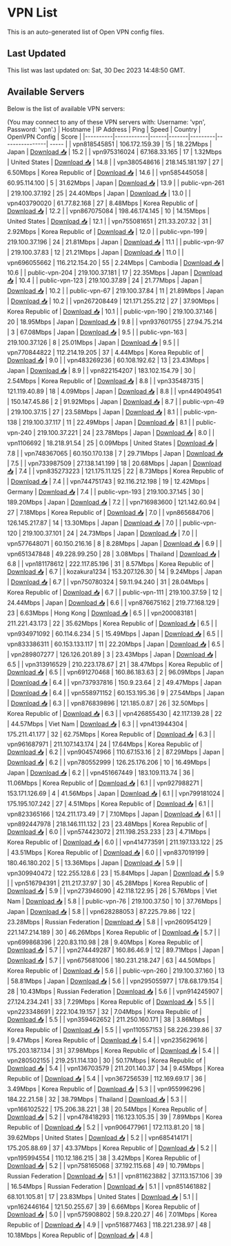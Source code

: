 # VPN List

This is an auto-generated list of Open VPN config files.

## Last Updated

This list was last updated on: Sat, 30 Dec 2023 14:48:50 GMT.

## Available Servers

Below is the list of available VPN servers:

(You may connect to any of these VPN servers with: Username: 'vpn', Password: 'vpn'.)
| Hostname | IP Address | Ping | Speed | Country | OpenVPN Config | Score |
|----------|------------|------|-------|---------|----------------| ----- |
| vpn818545851 | 106.172.159.39 | 15 | 18.22Mbps | Japan | [Download 📥](./configs/server_0_JP.ovpn) | 15.2 |
| vpn975316024 | 67.168.33.165 | 17 | 1.32Mbps | United States | [Download 📥](./configs/server_1_US.ovpn) | 14.8 |
| vpn380548616 | 218.145.181.197 | 27 | 6.50Mbps | Korea Republic of | [Download 📥](./configs/server_2_KR.ovpn) | 14.6 |
| vpn585445058 | 60.95.114.100 | 5 | 31.62Mbps | Japan | [Download 📥](./configs/server_3_JP.ovpn) | 13.9 |
| public-vpn-261 | 219.100.37.192 | 25 | 24.40Mbps | Japan | [Download 📥](./configs/server_4_JP.ovpn) | 13.0 |
| vpn403790020 | 61.77.82.168 | 27 | 8.48Mbps | Korea Republic of | [Download 📥](./configs/server_5_KR.ovpn) | 12.2 |
| vpn867075084 | 198.46.174.145 | 10 | 14.15Mbps | United States | [Download 📥](./configs/server_6_US.ovpn) | 12.1 |
| vpn755081651 | 211.33.207.32 | 31 | 2.92Mbps | Korea Republic of | [Download 📥](./configs/server_7_KR.ovpn) | 12.0 |
| public-vpn-199 | 219.100.37.196 | 24 | 21.81Mbps | Japan | [Download 📥](./configs/server_8_JP.ovpn) | 11.1 |
| public-vpn-97 | 219.100.37.83 | 12 | 21.21Mbps | Japan | [Download 📥](./configs/server_9_JP.ovpn) | 11.0 |
| vpn696055662 | 116.212.154.20 | 55 | 2.24Mbps | Cambodia | [Download 📥](./configs/server_10_KH.ovpn) | 10.6 |
| public-vpn-204 | 219.100.37.181 | 17 | 22.35Mbps | Japan | [Download 📥](./configs/server_11_JP.ovpn) | 10.4 |
| public-vpn-123 | 219.100.37.89 | 24 | 21.77Mbps | Japan | [Download 📥](./configs/server_12_JP.ovpn) | 10.2 |
| public-vpn-67 | 219.100.37.84 | 11 | 21.89Mbps | Japan | [Download 📥](./configs/server_13_JP.ovpn) | 10.2 |
| vpn267208449 | 121.171.255.212 | 27 | 37.90Mbps | Korea Republic of | [Download 📥](./configs/server_14_KR.ovpn) | 10.1 |
| public-vpn-190 | 219.100.37.146 | 20 | 18.95Mbps | Japan | [Download 📥](./configs/server_15_JP.ovpn) | 9.8 |
| vpn937601755 | 27.94.75.214 | 3 | 67.08Mbps | Japan | [Download 📥](./configs/server_16_JP.ovpn) | 9.5 |
| public-vpn-163 | 219.100.37.126 | 8 | 25.01Mbps | Japan | [Download 📥](./configs/server_17_JP.ovpn) | 9.5 |
| vpn770844822 | 112.214.19.205 | 37 | 4.44Mbps | Korea Republic of | [Download 📥](./configs/server_18_KR.ovpn) | 9.0 |
| vpn483269236 | 60.108.192.62 | 13 | 23.43Mbps | Japan | [Download 📥](./configs/server_19_JP.ovpn) | 8.9 |
| vpn822154207 | 183.102.154.79 | 30 | 2.54Mbps | Korea Republic of | [Download 📥](./configs/server_20_KR.ovpn) | 8.8 |
| vpn335487315 | 121.119.40.89 | 18 | 4.09Mbps | Japan | [Download 📥](./configs/server_21_JP.ovpn) | 8.8 |
| vpn449049541 | 150.147.45.86 | 2 | 91.92Mbps | Japan | [Download 📥](./configs/server_22_JP.ovpn) | 8.7 |
| public-vpn-49 | 219.100.37.15 | 27 | 23.58Mbps | Japan | [Download 📥](./configs/server_23_JP.ovpn) | 8.1 |
| public-vpn-138 | 219.100.37.117 | 11 | 22.49Mbps | Japan | [Download 📥](./configs/server_24_JP.ovpn) | 8.1 |
| public-vpn-240 | 219.100.37.221 | 24 | 23.78Mbps | Japan | [Download 📥](./configs/server_25_JP.ovpn) | 8.0 |
| vpn1106692 | 18.218.91.54 | 25 | 0.09Mbps | United States | [Download 📥](./configs/server_26_US.ovpn) | 7.8 |
| vpn748367065 | 60.150.170.138 | 7 | 29.71Mbps | Japan | [Download 📥](./configs/server_27_JP.ovpn) | 7.5 |
| vpn733987509 | 27.138.141.199 | 18 | 20.68Mbps | Japan | [Download 📥](./configs/server_28_JP.ovpn) | 7.4 |
| vpn835273223 | 121.175.11.125 | 22 | 8.73Mbps | Korea Republic of | [Download 📥](./configs/server_29_KR.ovpn) | 7.4 |
| vpn744751743 | 92.116.212.198 | 19 | 12.42Mbps | Germany | [Download 📥](./configs/server_30_DE.ovpn) | 7.4 |
| public-vpn-193 | 219.100.37.145 | 30 | 189.20Mbps | Japan | [Download 📥](./configs/server_31_JP.ovpn) | 7.2 |
| vpn716983600 | 121.142.60.94 | 27 | 7.18Mbps | Korea Republic of | [Download 📥](./configs/server_32_KR.ovpn) | 7.0 |
| vpn865684706 | 126.145.217.87 | 14 | 13.30Mbps | Japan | [Download 📥](./configs/server_33_JP.ovpn) | 7.0 |
| public-vpn-120 | 219.100.37.101 | 24 | 24.73Mbps | Japan | [Download 📥](./configs/server_34_JP.ovpn) | 7.0 |
| vpn577648071 | 60.150.216.16 | 8 | 8.28Mbps | Japan | [Download 📥](./configs/server_35_JP.ovpn) | 6.9 |
| vpn651347848 | 49.228.99.250 | 28 | 3.08Mbps | Thailand | [Download 📥](./configs/server_36_TH.ovpn) | 6.8 |
| vpn181178612 | 222.117.85.196 | 31 | 8.57Mbps | Korea Republic of | [Download 📥](./configs/server_37_KR.ovpn) | 6.7 |
| kozakura1234 | 153.207.126.30 | 14 | 9.24Mbps | Japan | [Download 📥](./configs/server_38_JP.ovpn) | 6.7 |
| vpn750780324 | 59.11.94.240 | 31 | 28.04Mbps | Korea Republic of | [Download 📥](./configs/server_39_KR.ovpn) | 6.7 |
| public-vpn-111 | 219.100.37.59 | 12 | 24.44Mbps | Japan | [Download 📥](./configs/server_40_JP.ovpn) | 6.6 |
| vpn876675162 | 219.77.168.129 | 23 | 6.63Mbps | Hong Kong | [Download 📥](./configs/server_41_HK.ovpn) | 6.5 |
| vpn200083181 | 211.221.43.173 | 22 | 35.62Mbps | Korea Republic of | [Download 📥](./configs/server_42_KR.ovpn) | 6.5 |
| vpn934971092 | 60.114.6.234 | 5 | 15.49Mbps | Japan | [Download 📥](./configs/server_43_JP.ovpn) | 6.5 |
| vpn833386311 | 60.153.133.117 | 11 | 22.20Mbps | Japan | [Download 📥](./configs/server_44_JP.ovpn) | 6.5 |
| vpn289807277 | 126.126.201.89 | 3 | 23.43Mbps | Japan | [Download 📥](./configs/server_45_JP.ovpn) | 6.5 |
| vpn313916529 | 210.223.178.67 | 21 | 38.47Mbps | Korea Republic of | [Download 📥](./configs/server_46_KR.ovpn) | 6.5 |
| vpn691270468 | 160.86.183.63 | 2 | 96.09Mbps | Japan | [Download 📥](./configs/server_47_JP.ovpn) | 6.4 |
| vpn737937816 | 150.9.23.64 | 2 | 49.47Mbps | Japan | [Download 📥](./configs/server_48_JP.ovpn) | 6.4 |
| vpn558971152 | 60.153.195.36 | 9 | 27.54Mbps | Japan | [Download 📥](./configs/server_49_JP.ovpn) | 6.3 |
| vpn876839896 | 121.185.0.87 | 26 | 32.50Mbps | Korea Republic of | [Download 📥](./configs/server_50_KR.ovpn) | 6.3 |
| vpn426855430 | 42.117.139.28 | 22 | 44.57Mbps | Viet Nam | [Download 📥](./configs/server_51_VN.ovpn) | 6.3 |
| vpn413944304 | 175.211.41.177 | 32 | 62.75Mbps | Korea Republic of | [Download 📥](./configs/server_52_KR.ovpn) | 6.3 |
| vpn961687971 | 211.107.143.174 | 24 | 17.64Mbps | Korea Republic of | [Download 📥](./configs/server_53_KR.ovpn) | 6.2 |
| vpn904574966 | 110.67.153.16 | 2 | 87.29Mbps | Japan | [Download 📥](./configs/server_54_JP.ovpn) | 6.2 |
| vpn780552999 | 126.25.176.206 | 10 | 16.49Mbps | Japan | [Download 📥](./configs/server_55_JP.ovpn) | 6.2 |
| vpn451667449 | 183.109.113.74 | 36 | 11.06Mbps | Korea Republic of | [Download 📥](./configs/server_56_KR.ovpn) | 6.1 |
| vpn927988271 | 153.171.126.69 | 4 | 41.56Mbps | Japan | [Download 📥](./configs/server_57_JP.ovpn) | 6.1 |
| vpn799181024 | 175.195.107.242 | 27 | 4.51Mbps | Korea Republic of | [Download 📥](./configs/server_58_KR.ovpn) | 6.1 |
| vpn823365166 | 124.211.173.49 | 7 | 7.10Mbps | Japan | [Download 📥](./configs/server_59_JP.ovpn) | 6.1 |
| vpn892447978 | 218.146.111.132 | 23 | 23.48Mbps | Korea Republic of | [Download 📥](./configs/server_60_KR.ovpn) | 6.0 |
| vpn574423072 | 211.198.253.233 | 23 | 4.71Mbps | Korea Republic of | [Download 📥](./configs/server_61_KR.ovpn) | 6.0 |
| vpn414773591 | 211.197.133.122 | 25 | 43.51Mbps | Korea Republic of | [Download 📥](./configs/server_62_KR.ovpn) | 6.0 |
| vpn837019199 | 180.46.180.202 | 5 | 13.36Mbps | Japan | [Download 📥](./configs/server_63_JP.ovpn) | 5.9 |
| vpn309940472 | 122.255.128.6 | 23 | 15.84Mbps | Japan | [Download 📥](./configs/server_64_JP.ovpn) | 5.9 |
| vpn516794391 | 211.217.37.97 | 30 | 45.28Mbps | Korea Republic of | [Download 📥](./configs/server_65_KR.ovpn) | 5.9 |
| vpn273946090 | 42.118.122.95 | 26 | 5.76Mbps | Viet Nam | [Download 📥](./configs/server_66_VN.ovpn) | 5.8 |
| public-vpn-76 | 219.100.37.50 | 10 | 37.76Mbps | Japan | [Download 📥](./configs/server_67_JP.ovpn) | 5.8 |
| vpn628288053 | 87.225.79.86 | 122 | 23.28Mbps | Russian Federation | [Download 📥](./configs/server_68_RU.ovpn) | 5.8 |
| vpn260954129 | 221.147.214.189 | 30 | 46.26Mbps | Korea Republic of | [Download 📥](./configs/server_69_KR.ovpn) | 5.7 |
| vpn699868396 | 220.83.110.98 | 28 | 9.40Mbps | Korea Republic of | [Download 📥](./configs/server_70_KR.ovpn) | 5.7 |
| vpn274449287 | 160.86.46.9 | 12 | 89.71Mbps | Japan | [Download 📥](./configs/server_71_JP.ovpn) | 5.7 |
| vpn675681006 | 180.231.218.247 | 63 | 44.50Mbps | Korea Republic of | [Download 📥](./configs/server_72_KR.ovpn) | 5.6 |
| public-vpn-260 | 219.100.37.160 | 13 | 58.81Mbps | Japan | [Download 📥](./configs/server_73_JP.ovpn) | 5.6 |
| vpn295055977 | 178.68.179.154 | 28 | 10.43Mbps | Russian Federation | [Download 📥](./configs/server_74_RU.ovpn) | 5.6 |
| vpn914245907 | 27.124.234.241 | 33 | 7.29Mbps | Korea Republic of | [Download 📥](./configs/server_75_KR.ovpn) | 5.5 |
| vpn223348691 | 222.104.19.157 | 32 | 7.04Mbps | Korea Republic of | [Download 📥](./configs/server_76_KR.ovpn) | 5.5 |
| vpn359462652 | 211.250.160.171 | 38 | 3.86Mbps | Korea Republic of | [Download 📥](./configs/server_77_KR.ovpn) | 5.5 |
| vpn110557153 | 58.226.239.86 | 37 | 9.47Mbps | Korea Republic of | [Download 📥](./configs/server_78_KR.ovpn) | 5.4 |
| vpn235629616 | 175.203.187.134 | 31 | 37.98Mbps | Korea Republic of | [Download 📥](./configs/server_79_KR.ovpn) | 5.4 |
| vpn280502155 | 219.251.114.130 | 30 | 50.17Mbps | Korea Republic of | [Download 📥](./configs/server_80_KR.ovpn) | 5.4 |
| vpn136703579 | 211.201.140.37 | 34 | 9.45Mbps | Korea Republic of | [Download 📥](./configs/server_81_KR.ovpn) | 5.4 |
| vpn367256539 | 112.169.69.17 | 36 | 3.49Mbps | Korea Republic of | [Download 📥](./configs/server_82_KR.ovpn) | 5.3 |
| vpn955996296 | 184.22.21.58 | 32 | 38.79Mbps | Thailand | [Download 📥](./configs/server_83_TH.ovpn) | 5.3 |
| vpn166102522 | 175.206.38.221 | 38 | 20.54Mbps | Korea Republic of | [Download 📥](./configs/server_84_KR.ovpn) | 5.2 |
| vpn478418293 | 116.123.105.35 | 39 | 7.89Mbps | Korea Republic of | [Download 📥](./configs/server_85_KR.ovpn) | 5.2 |
| vpn906477961 | 172.113.81.20 | 18 | 39.62Mbps | United States | [Download 📥](./configs/server_86_US.ovpn) | 5.2 |
| vpn685414171 | 175.205.88.69 | 37 | 43.37Mbps | Korea Republic of | [Download 📥](./configs/server_87_KR.ovpn) | 5.2 |
| vpn195994554 | 110.12.186.215 | 38 | 3.42Mbps | Korea Republic of | [Download 📥](./configs/server_88_KR.ovpn) | 5.2 |
| vpn758165068 | 37.192.115.68 | 49 | 10.79Mbps | Russian Federation | [Download 📥](./configs/server_89_RU.ovpn) | 5.1 |
| vpn811623882 | 37.113.157.106 | 39 | 16.54Mbps | Russian Federation | [Download 📥](./configs/server_90_RU.ovpn) | 5.1 |
| vpn851461882 | 68.101.105.81 | 17 | 23.83Mbps | United States | [Download 📥](./configs/server_91_US.ovpn) | 5.1 |
| vpn162446164 | 121.50.255.67 | 39 | 6.66Mbps | Korea Republic of | [Download 📥](./configs/server_92_KR.ovpn) | 5.0 |
| vpn575908802 | 59.8.220.27 | 46 | 7.01Mbps | Korea Republic of | [Download 📥](./configs/server_93_KR.ovpn) | 4.9 |
| vpn516877463 | 118.221.238.97 | 48 | 10.18Mbps | Korea Republic of | [Download 📥](./configs/server_94_KR.ovpn) | 4.8 |
